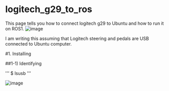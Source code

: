 # logitech_g29_to_ros

This page tells you how to connect logitech g29 to Ubuntu and how to run it on ROS1.
![image](https://user-images.githubusercontent.com/84846457/199896328-b6fd8cd7-15ba-4791-98ab-46f6662f5b8c.png)

I am writing this assuming that Logitech steering and pedals are USB connected to Ubuntu computer.

#1. Installing

##1-1) Identifying

'''
$ lsusb
'''
  
![image](https://user-images.githubusercontent.com/84846457/199897120-223e8c8e-e929-4d67-bd6e-848e9fa4d58a.png)





